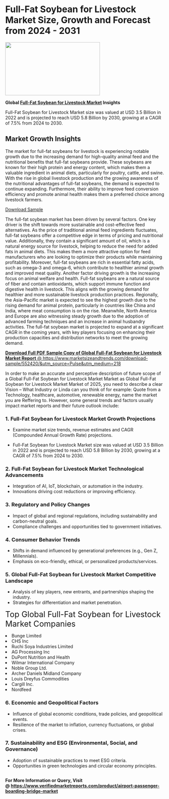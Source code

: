 <H1>Full-Fat Soybean for Livestock Market Size, Growth and Forecast from 2024 - 2031</H1><img class="aligncenter size-medium wp-image-584254" src="https://thirdeyenews.in/wp-content/uploads/2024/09/Global-Market-Research-300x168.jpeg" alt="" width="300" height="168" /><p><strong>Global&nbsp;<a href="https://www.marketsizeandtrends.com/download-sample/552420/&amp;utm_source=Pulse&amp;utm_medium=218">Full-Fat Soybean for Livestock Market</a> Insights</strong></p><p>Full-Fat Soybean for Livestock Market size was valued at USD 3.5 Billion in 2022 and is projected to reach USD 5.8 Billion by 2030, growing at a CAGR of 7.5% from 2024 to 2030.</p><p><h2>Market Growth Insights</h2> <p>The market for full-fat soybeans for livestock is experiencing notable growth due to the increasing demand for high-quality animal feed and the nutritional benefits that full-fat soybeans provide. These soybeans are known for their high protein and energy content, which makes them a valuable ingredient in animal diets, particularly for poultry, cattle, and swine. With the rise in global livestock production and the growing awareness of the nutritional advantages of full-fat soybeans, the demand is expected to continue expanding. Furthermore, their ability to improve feed conversion efficiency and promote animal health makes them a preferred choice among livestock farmers.</p> <p><a href="#">Download Sample</a></p> <p>The full-fat soybean market has been driven by several factors. One key driver is the shift towards more sustainable and cost-effective feed alternatives. As the price of traditional animal feed ingredients fluctuates, full-fat soybeans offer a competitive edge in terms of pricing and nutritional value. Additionally, they contain a significant amount of oil, which is a natural energy source for livestock, helping to reduce the need for added fats in animal diets. This makes them a more attractive option for feed manufacturers who are looking to optimize their products while maintaining profitability. Moreover, full-fat soybeans are rich in essential fatty acids, such as omega-3 and omega-6, which contribute to healthier animal growth and improved meat quality. Another factor driving growth is the increasing focus on animal welfare and health. Full-fat soybeans are a natural source of fiber and contain antioxidants, which support immune function and digestive health in livestock. This aligns with the growing demand for healthier and more sustainable livestock production practices. Regionally, the Asia-Pacific market is expected to see the highest growth due to the rising demand for animal protein, particularly in countries like China and India, where meat consumption is on the rise. Meanwhile, North America and Europe are also witnessing steady growth due to the adoption of advanced farming techniques and an increase in animal husbandry activities. The full-fat soybean market is projected to expand at a significant CAGR in the coming years, with key players focusing on enhancing their production capacities and distribution networks to meet the growing demand. <p><a href="#"></p><p><span class=""><strong>Download Full PDF Sample Copy of Global Full-Fat Soybean for Livestock Market Report</strong> @ <a href="https://www.marketsizeandtrends.com/download-sample/552420/&amp;utm_source=Pulse&amp;utm_medium=218" target="_blank">https://www.marketsizeandtrends.com/download-sample/552420/&amp;utm_source=Pulse&amp;utm_medium=218</a></span></p><p>In order to make an accurate and perceptive description of future scope of a Global&nbsp;Full-Fat Soybean for Livestock Market Market as Global&nbsp;Full-Fat Soybean for Livestock Market Market of 2025, you need to describe a clear Vision &ndash; What Industry or Linda can you think of for example: Quote from a Technology, healthcare, automotive, renewable energy, name the market you are Reffering to. However, some general trends and factors usually impact market reports and their future outlook include:</p><h3>1.&nbsp;<strong>Full-Fat Soybean for Livestock Market Growth Projections</strong></h3><ul><li>Examine market size trends, revenue estimates and CAGR (Compounded Annual Growth Rate) projections.</li><li><p>Full-Fat Soybean for Livestock Market size was valued at USD 3.5 Billion in 2022 and is projected to reach USD 5.8 Billion by 2030, growing at a CAGR of 7.5% from 2024 to 2030.</p></li></ul><h3>2.&nbsp;<strong>Full-Fat Soybean for Livestock Market Technological Advancements</strong></h3><ul><li>Integration of AI, IoT, blockchain, or automation in the industry.</li><li>Innovations driving cost reductions or improving efficiency.</li></ul><h3>3.&nbsp;<strong>Regulatory and Policy Changes</strong></h3><ul><li>Impact of global and regional regulations, including sustainability and carbon-neutral goals.</li><li>Compliance challenges and opportunities tied to government initiatives.</li></ul><h3>4.&nbsp;<strong>Consumer Behavior Trends</strong></h3><ul><li>Shifts in demand influenced by generational preferences (e.g., Gen Z, Millennials).</li><li>Emphasis on eco-friendly, ethical, or personalized products/services.</li></ul><h3>5.&nbsp;<strong>Global Full-Fat Soybean for Livestock Market Competitive Landscape</strong></h3><ul><li>Analysis of key players, new entrants, and partnerships shaping the industry.</li><li>Strategies for differentiation and market penetration.</li></ul><p data-pm-slice="1 1 []"><span style="color: inherit; font-family: inherit; font-size: 25px;">Top Global Full-Fat Soybean for Livestock Market Companies</span></p><div class="" data-test-id=""><p><li>Bunge Limited</li><li> CHS Inc</li><li> Ruchi Soya Industries Limited</li><li> AG Processing Inc</li><li> DuPont Nutrition and Health</li><li> Wilmar International Company</li><li> Noble Group Ltd.</li><li> Archer Daniels Midland Company</li><li> Louis Dreyfus Commodities</li><li> Cargill Inc.</li><li> Nordfeed</li></p></div><h3>6.&nbsp;<strong>Economic and Geopolitical Factors</strong></h3><ul><li>Influence of global economic conditions, trade policies, and geopolitical events.</li><li>Resilience of the market to inflation, currency fluctuations, or global crises.</li></ul><h3>7.&nbsp;<strong>Sustainability and ESG (Environmental, Social, and Governance)</strong></h3><ul><li>Adoption of sustainable practices to meet ESG criteria.</li><li>Opportunities in green technologies and circular economy principles.</li></ul><h2><strong style="font-size: 14px;">For More Information or Query, Visit @&nbsp;</strong><a style="background-color: #ffffff; font-size: 14px;" href="https://www.marketsizeandtrends.com/report/full-fat-soybean-for-livestock-market/" target="_blank">https://www.verifiedmarketreports.com/product/airport-passenger-boarding-bridge-market</a></h2>
